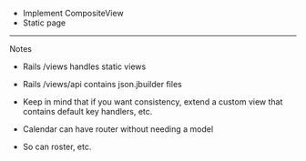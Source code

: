 * Implement CompositeView
* Static page


---
Notes
* Rails /views handles static views
* Rails /views/api contains json.jbuilder files
* Keep in mind that if you want consistency, extend a custom view that contains default key handlers, etc.

* Calendar can have router without needing a model
* So can roster, etc.
